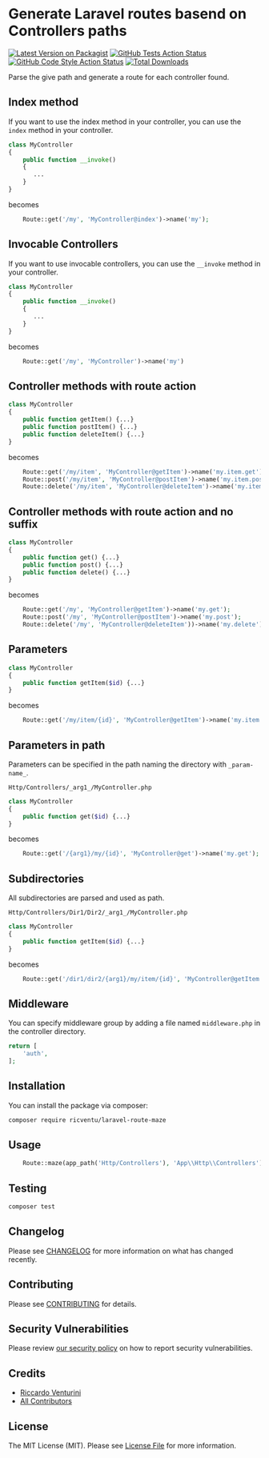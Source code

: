 # Generate Laravel routes basend on Controllers paths 

[![Latest Version on Packagist](https://img.shields.io/packagist/v/ricventu/laravel-route-maze.svg?style=flat-square)](https://packagist.org/packages/ricventu/laravel-route-maze)
[![GitHub Tests Action Status](https://img.shields.io/github/actions/workflow/status/ricventu/laravel-route-maze/run-tests.yml?branch=main&label=tests&style=flat-square)](https://github.com/ricventu/laravel-route-maze/actions?query=workflow%3Arun-tests+branch%3Amain)
[![GitHub Code Style Action Status](https://img.shields.io/github/actions/workflow/status/ricventu/laravel-route-maze/fix-php-code-style-issues.yml?branch=main&label=code%20style&style=flat-square)](https://github.com/ricventu/laravel-route-maze/actions?query=workflow%3A"Fix+PHP+code+style+issues"+branch%3Amain)
[![Total Downloads](https://img.shields.io/packagist/dt/ricventu/laravel-route-maze.svg?style=flat-square)](https://packagist.org/packages/ricventu/laravel-route-maze)

Parse the give path and generate a route for each controller found.


## Index method

If you want to use the index method in your controller, you can use the `index` method in your controller.

```php
class MyController
{
    public function __invoke()
    {
       ...
    }
}
```

becomes

```php
    Route::get('/my', 'MyController@index')->name('my');
```

## Invocable Controllers

If you want to use invocable controllers, you can use the `__invoke` method in your controller.

```php
class MyController
{
    public function __invoke()
    {
       ...
    }
}
```

becomes

```php
    Route::get('/my', 'MyController')->name('my')
```

## Controller methods with route action

```php
class MyController
{
    public function getItem() {...}
    public function postItem() {...}
    public function deleteItem() {...}
}
```

becomes

```php
    Route::get('/my/item', 'MyController@getItem')->name('my.item.get');
    Route::post('/my/item', 'MyController@postItem')->name('my.item.post');
    Route::delete('/my/item', 'MyController@deleteItem')->name('my.item.delete');
```

## Controller methods with route action and no suffix

```php
class MyController
{
    public function get() {...}
    public function post() {...}
    public function delete() {...}
}
```

becomes

```php
    Route::get('/my', 'MyController@getItem')->name('my.get');
    Route::post('/my', 'MyController@postItem')->name('my.post');
    Route::delete('/my', 'MyController@deleteItem'))->name('my.delete');
```

## Parameters

```php
class MyController
{
    public function getItem($id) {...}
}
```

becomes

```php
    Route::get('/my/item/{id}', 'MyController@getItem')->name('my.item.get');
```

## Parameters in path

Parameters can be specified in the path naming the directory with `_param-name_`.


`Http/Controllers/_arg1_/MyController.php`

```php
class MyController
{
    public function get($id) {...}
}
```

becomes

```php
    Route::get('/{arg1}/my/{id}', 'MyController@get')->name('my.get');
```

## Subdirectories

All subdirectories are parsed and used as path.

`Http/Controllers/Dir1/Dir2/_arg1_/MyController.php`

```php
class MyController
{
    public function getItem($id) {...}
}
```

becomes

```php
    Route::get('/dir1/dir2/{arg1}/my/item/{id}', 'MyController@getItem')->name('dir1.dir2.my.item.get');
```

## Middleware

You can specify middleware group by adding a file named `middleware.php` in the controller directory.

```php
return [
    'auth',
];
```


## Installation

You can install the package via composer:

```bash
composer require ricventu/laravel-route-maze
```

## Usage

```php
    Route::maze(app_path('Http/Controllers'), 'App\\Http\\Controllers');
```

## Testing

```bash
composer test
```

## Changelog

Please see [CHANGELOG](CHANGELOG.md) for more information on what has changed recently.

## Contributing

Please see [CONTRIBUTING](CONTRIBUTING.md) for details.

## Security Vulnerabilities

Please review [our security policy](../../security/policy) on how to report security vulnerabilities.

## Credits

- [Riccardo Venturini](https://github.com/ricventu)
- [All Contributors](../../contributors)

## License

The MIT License (MIT). Please see [License File](LICENSE.md) for more information.
